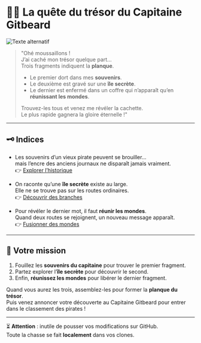 # 🏴‍☠️ La quête du trésor du Capitaine Gitbeard

![Texte alternatif](gitbeard.png)


> "Ohé moussaillons !  
> J’ai caché mon trésor quelque part…  
> Trois fragments indiquent la **planque**.  
>
> - Le premier dort dans mes **souvenirs**.  
> - Le deuxième est gravé sur une **île secrète**.  
> - Le dernier est enfermé dans un coffre qui n’apparaît qu’en **réunissant les mondes**.  
>
> Trouvez-les tous et venez me révéler la cachette.  
> Le plus rapide gagnera la gloire éternelle !"

---

## 🗝️ Indices

- Les souvenirs d’un vieux pirate peuvent se brouiller…  
  mais l’encre des anciens journaux ne disparaît jamais vraiment.  
  👉 [Explorer l’historique](https://git-scm.com/docs/git-log)

- On raconte qu’une **île secrète** existe au large.  
  Elle ne se trouve pas sur les routes ordinaires.  
  👉 [Découvrir des branches](https://git-scm.com/docs/git-branch)

- Pour révéler le dernier mot, il faut **réunir les mondes**.  
  Quand deux routes se rejoignent, un nouveau message apparaît.  
  👉 [Fusionner des mondes](https://git-scm.com/docs/git-merge)

---

## 🎯 Votre mission

1. Fouillez les **souvenirs du capitaine** pour trouver le premier fragment.  
2. Partez explorer l’**île secrète** pour découvrir le second.  
3. Enfin, **réunissez les mondes** pour libérer le dernier fragment.  

Quand vous aurez les trois, assemblez-les pour former la **planque du trésor**.  
Puis venez annoncer votre découverte au Capitaine Gitbeard pour entrer dans le classement des pirates !  

---

⏳ **Attention** : inutile de pousser vos modifications sur GitHub.  
Toute la chasse se fait **localement** dans vos clones.
